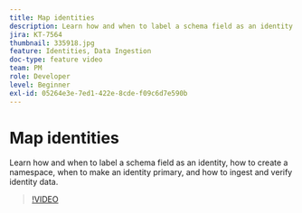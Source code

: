 ```yaml
---
title: Map identities
description: Learn how and when to label a schema field as an identity and how to create a namespace. Learn when to make an identity primary and how to ingest and verify identity data.
jira: KT-7564
thumbnail: 335918.jpg
feature: Identities, Data Ingestion
doc-type: feature video
team: PM
role: Developer
level: Beginner
exl-id: 05264e3e-7ed1-422e-8cde-f09c6d7e590b
---
```

# Map identities

Learn how and when to label a schema field as an identity, how to create a namespace, when to make an identity primary, and how to ingest and verify identity data.

>[!VIDEO](https://video.tv.adobe.com/v/335918?quality=12&learn=on)
